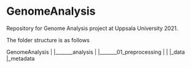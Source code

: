 # GenomeAnalysis
Repository for Genome Analysis project at Uppsala University 2021.

The folder structure is as follows

GenomeAnalysis
|
|_______analysis
|	|_______01_preprocessing
|
|
|_data
  |_metadata
